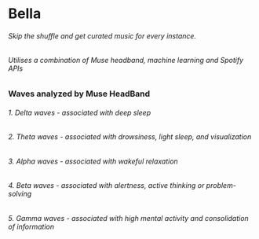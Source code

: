 # Bella

###### Skip the shuffle and get curated music for every instance. 
###### Utilises a combination of Muse headband, machine learning and Spotify APIs

### Waves analyzed by Muse HeadBand 
###### 1. Delta waves - associated with deep sleep
###### 2. Theta waves - associated with drowsiness, light sleep, and visualization
###### 3. Alpha waves - associated with wakeful relaxation
###### 4. Beta waves - associated with alertness, active thinking or problem-solving
###### 5. Gamma waves - associated with high mental activity and consolidation of information
